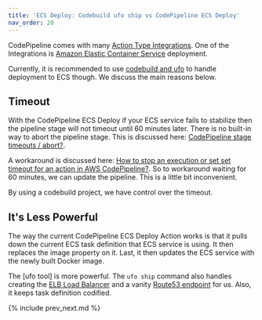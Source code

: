 ```yaml
---
title: 'ECS Deploy: Codebuild ufo ship vs CodePipeline ECS Deploy'
nav_order: 20
---
```


CodePipeline comes with many [Action Type Integrations](https://docs.aws.amazon.com/codepipeline/latest/userguide/integrations-action-type.html).  One of the Integrations is [Amazon Elastic Container Service](https://docs.aws.amazon.com/codepipeline/latest/userguide/integrations-action-type.html#integrations-deploy) deployment.

Currently, it is recommended to use [codebuild and ufo](https://codebuild.cloud/docs/examples/ecs/) to handle deployment to ECS though.  We discuss the main reasons below.

## Timeout

With the CodePipeline ECS Deploy if your ECS service fails to stabilize then the pipeline stage will not timeout until 60 minutes later. There is no built-in way to abort the pipeline stage. This is discussed here: [CodePipeline stage timeouts / abort?](https://forums.aws.amazon.com/thread.jspa?threadID=216350).

A workaround is discussed here: [How to stop an execution or set set timeout for an action in AWS CodePipeline?](https://stackoverflow.com/questions/50925732/how-to-stop-an-execution-or-set-set-timeout-for-an-action-in-aws-codepipeline/50929558). So to workaround waiting for 60 minutes, we can update the pipeline. This is a little bit inconvenient.

By using a codebuild project, we have control over the timeout.

## It's Less Powerful

The way the current CodePipeline ECS Deploy Action works is that it pulls down the current ECS task definition that ECS service is using. It then replaces the image property on it. Last, it then updates the ECS service with the newly built Docker image.

The [ufo tool] is more powerful.  The `ufo ship` command also handles creating the [ELB Load Balancer]((https://ufoships.com/docs/extras/load-balancer/)) and a vanity [Route53 endpoint](https://ufoships.com/docs/extras/route53-support/) for us.  Also, it keeps task definition codified.

{% include prev_next.md %}